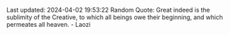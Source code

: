 Last updated: 2024-04-02 19:53:22
Random Quote: Great indeed is the sublimity of the Creative, to which all beings owe their beginning, and which permeates all heaven. - Laozi